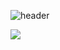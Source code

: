 ![header](https://capsule-render.vercel.app/api?type=cylinder&color=auto&height=200&section=header&text=SiYeong%20Jang&fontSize=90)




<img src="https://img.shields.io/badge/JAVA-007396?style=for-the-badge&logo=java&logoColor=white">
